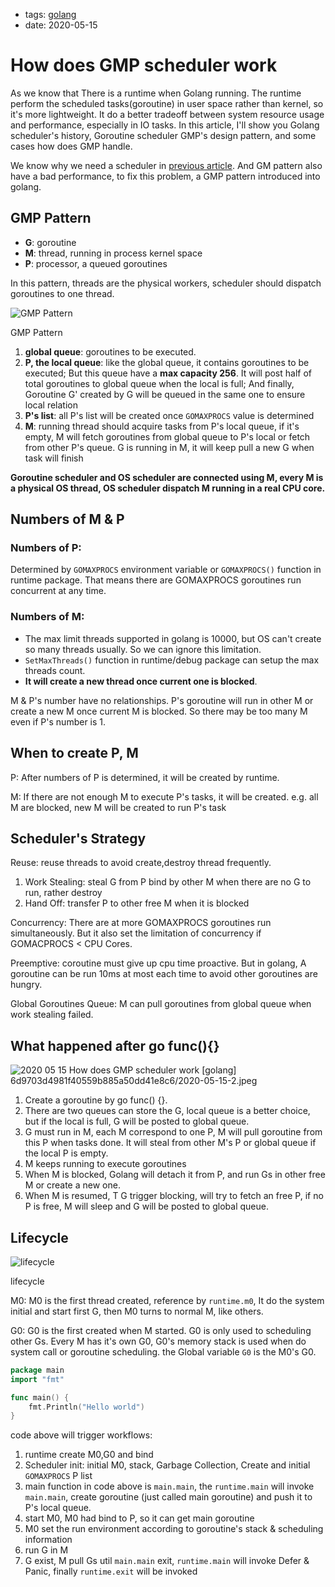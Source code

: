 - tags: [golang](/tags.md#golang)
- date: 2020-05-15

# How does GMP scheduler work

As we know that There is a runtime when Golang running. The runtime perform the scheduled tasks(goroutine) in user space rather than kernel, so it's more lightweight. It do a better tradeoff between system resource usage and performance, especially in IO tasks. In this article, I'll show you Golang scheduler's history, Goroutine scheduler GMP's design pattern, and some cases how does GMP handle.

We know why we need a scheduler in [previous article](/2020/05/14/why-we-need-scheduler/). And GM pattern also have a bad performance, to fix this problem, a GMP pattern introduced into golang.

## GMP Pattern

- **G**: goroutine
- **M**: thread, running in process kernel space
- **P**: processor, a queued goroutines

In this pattern, threads are the physical workers, scheduler should dispatch goroutines to one thread.

![GMP Pattern](/images/2020-05-15-1.jpeg)

GMP Pattern

1. **global queue**: goroutines to be executed.
2. **P, the local queue**: like the global queue, it contains goroutines to be executed; But this queue have a **max capacity 256**. It will post half of total goroutines to global queue when the local is full; And finally, Goroutine G' created by G will be queued in the same one to ensure local relation
3. **P's list**: all P's list will be created once `GOMAXPROCS` value is determined
4. **M**: running thread should acquire tasks from P's local queue, if it's empty, M will fetch goroutines from global queue to P's local or fetch from other P's queue. G is running in M, it will keep pull a new G when task will finish

**Goroutine scheduler and OS scheduler are connected using M, every M is a physical OS thread, OS scheduler dispatch M running in a real CPU core.**

## Numbers of M & P

### Numbers of P:

Determined by `GOMAXPROCS` environment variable or `GOMAXPROCS()` function in runtime package. That means there are GOMAXPROCS goroutines run concurrent at any time.

### Numbers of M:

- The max limit threads supported in golang is 10000, but OS can't create so many threads usually. So we can ignore this limitation.
- `SetMaxThreads()` function in runtime/debug package can setup the max threads count.
- **It will create a new thread once current one is blocked**.

M & P's number have no relationships. P's goroutine will run in other M or create a new M once current M is blocked. So there may be too many M even if P's number is 1.

## When to create P, M

P: After numbers of P is determined, it will be created by runtime.

M: If there are not enough M to execute P's tasks, it will be created. e.g. all M are blocked, new M will be created to run P's task

## Scheduler's Strategy

Reuse: reuse threads to avoid create,destroy thread frequently.

1. Work Stealing: steal G from P bind by other M when there are no G to run, rather destroy
2. Hand Off: transfer P to other free M when it is blocked

Concurrency: There are at more GOMAXPROCS goroutines run simultaneously. But it also set the limitation of concurrency if GOMACPROCS < CPU Cores.

Preemptive: coroutine must give up cpu time proactive. But in golang, A goroutine can be run 10ms at most each time to avoid other goroutines are hungry.

Global Goroutines Queue: M can pull goroutines from global queue when work stealing failed.

## What happened after go func(){}

![2020 05 15 How does GMP scheduler work [golang] 6d9703d4981f40559b885a50dd41e8c6/2020-05-15-2.jpeg](/images/2020-05-15-2.jpeg)

1. Create a goroutine by go func() {}.
2. There are two queues can store the G, local queue is a better choice, but if the local is full, G will be posted to global queue.
3. G must run in M, each M correspond to one P, M will pull goroutine from this P when tasks done. It will steal from other M's P or global queue if the local P is empty.
4. M keeps running to execute goroutines
5. When M is blocked, Golang will detach it from P, and run Gs in other free M or create a new one.
6. When M is resumed, T G trigger blocking, will try to fetch an free P, if no P is free, M will sleep and G will be posted to global queue.

## Lifecycle

![lifecycle](/images/2020-05-15-3.png)

lifecycle

M0: M0 is the first thread created, reference by `runtime.m0`, It do the system initial and start first G, then M0 turns to normal M, like others.

G0: G0 is the first created when M started. G0 is only used to scheduling other Gs. Every M has it's own G0, G0's memory stack is used when do system call or goroutine scheduling. the Global variable `G0` is the M0's G0.

```go
package main
import "fmt"

func main() {
    fmt.Println("Hello world")
}

```

code above will trigger workflows:

1. runtime create M0,G0 and bind
2. Scheduler init: initial M0, stack, Garbage Collection, Create and initial `GOMAXPROCS` P list
3. main function in code above is `main.main`, the `runtime.main` will invoke `main.main`, create goroutine (just called main goroutine) and push it to P's local queue.
4. start M0, M0 had bind to P, so it can get main goroutine
5. M0 set the run environment according to goroutine's stack & scheduling information
6. run G in M
7. G exist, M pull Gs util `main.main` exit, `runtime.main` will invoke Defer & Panic, finally `runtime.exit` will be invoked